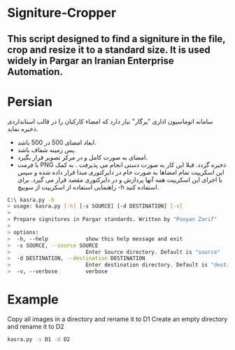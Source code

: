 # Signiture-Cropper
This script designed to find a signiture in the file, crop and resize it to a standard size. It is used widely in Pargar an Iranian Enterprise Automation.
---
# Persian
سامانه اتوماسیون اداری "پرگار" نیاز دارد که امضاء کارکنان را در قالب استانداردی ذخیره نماید.
- ابعاد امضای 500 در 500  باشد.
- پس زمینه شفاف باشد.
- امضای به صورت کامل و در مرکز تصویر قرار بگیرد.
- با فرمت PNG ذخیره گردد.
قبلا این کار به صورت دستی انجام می پذیرفت . به کمک این اسکریپت تمام امضاها به صورت خام در دایرکتوری مبدا قرار داده شده و سپس با اجرای این اسکریپت همه آنها پردازش و در دایرکتوری مقصد قرار می گیرد.
برای راهنمایی استفاده از اسکریپت از سوییچ -h استفاده کنید.
```sh
C:\ kasra.py -h
> usage: kasra.py [-h] [-s SOURCE] [-d DESTINATION] [-v]
> 
> Prepare signitures in Pargar standards. Written by "Pooyan Zarif"
> 
> options:
>  -h, --help            show this help message and exit
>  -s SOURCE, --source SOURCE
>                        Enter Source directory. Default is "source"
>  -d DESTINATION, --destination DESTINATION
>                        Enter destination directory. Default is "destination"
>  -v, --verbose         verbose
```
# Example
Copy all images in a directory and rename it to D1
Create an empty directory and rename it to D2
```sh
kasra.py -s D1 -d D2
```
